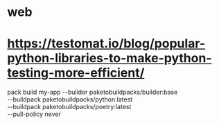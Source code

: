 # web

# https://testomat.io/blog/popular-python-libraries-to-make-python-testing-more-efficient/

pack build my-app --builder paketobuildpacks/builder:base \
--buildpack paketobuildpacks/python:latest \
--buildpack paketobuildpacks/poetry:latest \
--pull-policy never